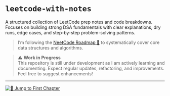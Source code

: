 # `leetcode-with-notes`
A structured collection of LeetCode prep notes and code breakdowns. Focuses on building strong DSA fundamentals with clear explanations, dry runs, edge cases, and step-by-step problem-solving patterns.

> I’m following the [NeetCode Roadmap 🚀](https://neetcode.io/roadmap) to systematically cover core data structures and algorithms. 

> ⚠ **Work in Progress**  
> This repository is still under development as I am actively learning and documenting. Expect regular updates, refactoring, and improvements. Feel free to suggest enhancements!

---

[![🚀 Jump to First Chapter](https://img.shields.io/badge/-📚%20Jump%20to%20First%20Chapter-blueviolet?style=for-the-badge)](./chap1_arrays_and_hashing/arrays_and_hashing.md)

